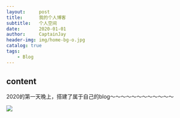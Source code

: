 ```yaml
---
layout:     post
title:      我的个人博客
subtitle:   个人空间
date:       2020-01-01
author:     CaptainJay
header-img: img/home-bg-o.jpg
catalog: true
tags:
    - Blog
---
```


## content

2020的第一天晚上，搭建了属于自己的blog～～～～～～～～～～～～

![](https://captainjay.github.io/img/head.jpg)
